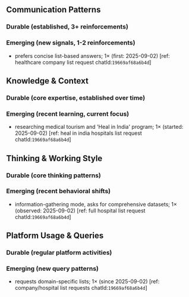 ## Communication Patterns
### Durable (established, 3+ reinforcements)

### Emerging (new signals, 1-2 reinforcements)
- prefers concise list-based answers; 1× (first: 2025-09-02) [ref: healthcare company list request chatId:`19669af68a6b4d`]

## Knowledge & Context
### Durable (core expertise, established over time)

### Emerging (recent learning, current focus)
- researching medical tourism and 'Heal in India' program; 1× (started: 2025-09-02) [ref: heal in india hospitals list request chatId:`19669af68a6b4d`]

## Thinking & Working Style
### Durable (core thinking patterns)

### Emerging (recent behavioral shifts)
- information-gathering mode, asks for comprehensive datasets; 1× (observed: 2025-09-02) [ref: full hospital list request chatId:`19669af68a6b4d`]

## Platform Usage & Queries
### Durable (regular platform activities)

### Emerging (new query patterns)
- requests domain-specific lists; 1× (since 2025-09-02) [ref: company/hospital list requests chatId:`19669af68a6b4d`]